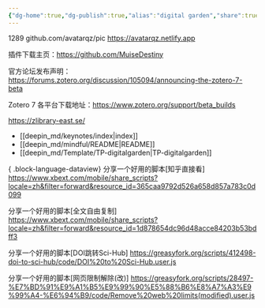 ```yaml
---
{"dg-home":true,"dg-publish":true,"alias":"digital garden","share":true,"permalink":"/deepin-md/keynotes/index/","tags":["gardenEntry"],"dgPassFrontmatter":true}
---
```


1289
github.com/avatarqz/pic
https://avatarqz.netlify.app

插件下载主页：https://github.com/MuiseDestiny

官方论坛发布声明：https://forums.zotero.org/discussion/105094/announcing-the-zotero-7-beta

Zotero 7 各平台下载地址：https://www.zotero.org/support/beta_builds

https://zlibrary-east.se/


- [[deepin_md/keynotes/index\|index]]
- [[deepin_md/mindful/README\|README]]
- [[deepin_md/Template/TP-digitalgarden\|TP-digitalgarden]]

{ .block-language-dataview}
分享一个好用的脚本[知乎直接看] 
https://www.xbext.com/mobile/share_scripts?locale=zh&filter=forward&resource_id=365caa9792d526a658d857a783c0d099


分享一个好用的脚本[全文自由复制] 
https://www.xbext.com/mobile/share_scripts?locale=zh&filter=forward&resource_id=1d878654dc96d48acce84203b53bdff3

分享一个好用的脚本[DOI跳转Sci-Hub] 
https://greasyfork.org/scripts/412498-doi-to-sci-hub/code/DOI%20to%20Sci-Hub.user.js

分享一个好用的脚本[网页限制解除(改)] 
https://greasyfork.org/scripts/28497-%E7%BD%91%E9%A1%B5%E9%99%90%E5%88%B6%E8%A7%A3%E9%99%A4-%E6%94%B9/code/Remove%20web%20limits(modified).user.js

